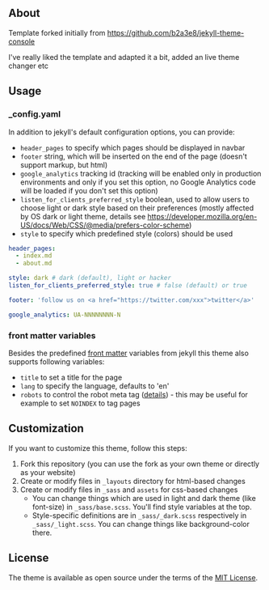 ## About

Template forked initially from https://github.com/b2a3e8/jekyll-theme-console 

I've really liked the template and adapted it a bit, added an live theme changer etc

## Usage

### _config.yaml

In addition to jekyll's default configuration options, you can provide:
- `header_pages` to specify which pages should be displayed in navbar
- `footer` string, which will be inserted on the end of the page (doesn't support markup, but html)
- `google_analytics` tracking id (tracking will be enabled only in production environments and only if you set this option, no Google Analytics code will be loaded if you don't set this option)
- `listen_for_clients_preferred_style` boolean, used to allow users to choose light or dark style based on their preferences (mostly affected by OS dark or light theme, details see https://developer.mozilla.org/en-US/docs/Web/CSS/@media/prefers-color-scheme)
- `style` to specify which predefined style (colors) should be used

```yaml
header_pages:
  - index.md
  - about.md

style: dark # dark (default), light or hacker
listen_for_clients_preferred_style: true # false (default) or true

footer: 'follow us on <a href="https://twitter.com/xxx">twitter</a>'

google_analytics: UA-NNNNNNNN-N
```

### front matter variables

Besides the predefined [front matter](https://jekyllrb.com/docs/front-matter/) variables from jekyll this theme also supports following variables:
- `title` to set a title for the page
- `lang` to specify the language, defaults to 'en'
- `robots` to control the robot meta tag ([details](http://longqian.me/2017/02/12/jekyll-robots-configuration/)) - this may be useful for example to set `NOINDEX` to tag pages

## Customization

If you want to customize this theme, follow this steps:
1. Fork this repository (you can use the fork as your own theme or directly as your website)
2. Create or modify files in `_layouts` directory for html-based changes
3. Create or modify files in `_sass` and `assets` for css-based changes
   - You can change things which are used in light and dark theme (like font-size) in `_sass/base.scss`. You'll find style variables at the top.
   - Style-specific definitions are in `_sass/_dark.scss` respectively in `_sass/_light.scss`. You can change things like background-color there.

## License

The theme is available as open source under the terms of the [MIT License](https://opensource.org/licenses/MIT).
